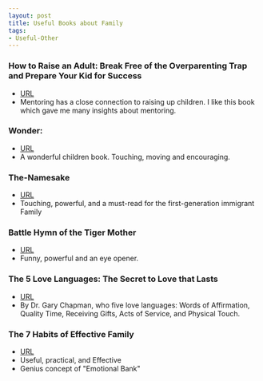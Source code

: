 ```yaml
---
layout: post
title: Useful Books about Family
tags:
- Useful-Other
---
```


### How to Raise an Adult: Break Free of the Overparenting Trap and Prepare Your Kid for Success

- [URL](https://www.amazon.com/How-Raise-Adult-Overparenting-Prepare/dp/1250093635/ref=tmm_pap_swatch_0?_encoding=UTF8&qid=1497746888&sr=1-1)
- Mentoring has a close connection to raising up children. I like this  book which gave me  many insights about mentoring.

### Wonder:

- [URL](https://smile.amazon.com/dp/B0051ANPZQ/ref=smi_www_rco2_go_smi_g2609328962?_encoding=UTF8&btkr=1&ie=UTF8)
- A wonderful children book. Touching, moving and encouraging.

### The-Namesake
- [URL](https://www.amazon.com/Namesake-Novel-Jhumpa-Lahiri/dp/0618485228/ref=tmm_pap_swatch_0?_encoding=UTF8&qid=1497747102&sr=1-1)
- Touching, powerful, and a must-read for the first-generation immigrant Family

### Battle Hymn of the Tiger Mother

- [URL](https://www.amazon.com/Battle-Hymn-Tiger-Mother-Chua/dp/0143120581)
- Funny, powerful and an eye opener.


### The 5 Love Languages: The Secret to Love that Lasts

- [URL](https://www.amazon.com/dp/B00OICLVBI/ref=dp-kindle-redirect?_encoding=UTF8&btkr=1)
- By Dr. Gary Chapman, who five love languages: Words of Affirmation, Quality Time, Receiving Gifts, Acts of Service, and Physical Touch.

###  The 7 Habits of Effective Family

- [URL](https://www.amazon.com/dp/B00L73JQ0O/ref=dp-kindle-redirect?_encoding=UTF8&btkr=1)
- Useful, practical, and Effective
- Genius concept of "Emotional Bank"
